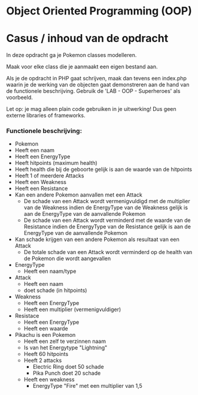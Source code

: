 # Object Oriented Programming (OOP)
# Casus / inhoud van de opdracht
In deze opdracht ga je Pokemon classes modelleren.

Maak voor elke class die je aanmaakt een eigen bestand aan.

Als je de opdracht in PHP gaat schrijven, maak dan tevens een index.php waarin je de werking van de objecten gaat demonstreren aan de hand van de functionele beschrijving. Gebruik de 'LAB - OOP - Superheroes' als voorbeeld.

Let op: je mag alleen plain code gebruiken in je uitwerking! Dus geen externe libraries of frameworks.


### Functionele beschrijving:
* Pokemon
* Heeft een naam
* Heeft een EnergyType
* Heeft hitpoints (maximum health)
* Heeft health die bij de geboorte gelijk is aan de waarde van de hitpoints
* Heeft 1 of meerdere Attacks
* Heeft een Weakness
* Heeft een Resistance
* Kan een andere Pokemon aanvallen met een Attack
    * De schade van een Attack wordt vermenigvuldigd met de multiplier van de Weakness indien de EnergyType van de Weakness gelijk is aan de EnergyType van de aanvallende Pokemon
    * De schade van een Attack wordt verminderd met de waarde van de Resistance indien de EnergyType van de Resistance gelijk is aan de EnergyType van de aanvallende Pokemon
* Kan schade krijgen van een andere Pokemon als resultaat van een Attack
    * De totale schade van een Attack wordt verminderd op de health van de Pokemon die wordt aangevallen
* EnergyType
    * Heeft een naam/type  
* Attack
    * Heeft een naam
    * doet schade (in hitpoints)
* Weakness
    * Heeft een EnergyType
    * Heeft een multiplier (vermenigvuldiger)
* Resistace
    * Heeft een EnergyType
    * Heeft een waarde
* Pikachu is een Pokemon
    * Heeft een zelf te verzinnen naam
    * Is van het Energytype "Lightning"
    * Heeft 60 hitpoints
    * Heeft 2 attacks
        * Electric Ring doet 50 schade
        * Pika Punch doet 20 schade
    * Heeft een weakness
        * EnergyType "Fire" met een multiplier van 1,5
    
    
    
